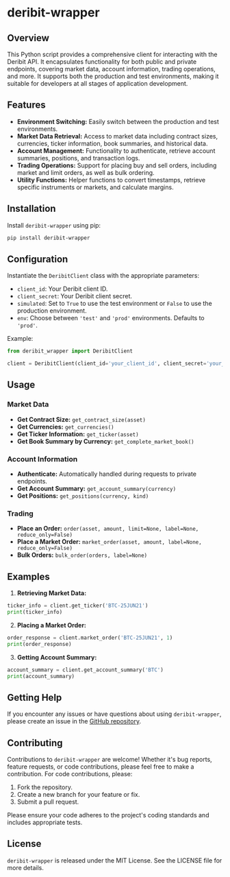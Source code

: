 # deribit-wrapper

## Overview

This Python script provides a comprehensive client for interacting with the Deribit API.
It encapsulates functionality for both public and private endpoints, covering market data, account information, trading
operations, and more.
It supports both the production and test environments, making it suitable for developers at all stages of application
development.

## Features

- **Environment Switching:** Easily switch between the production and test environments.
- **Market Data Retrieval:** Access to market data including contract sizes, currencies, ticker information, book
  summaries, and historical data.
- **Account Management:** Functionality to authenticate, retrieve account summaries, positions, and transaction logs.
- **Trading Operations:** Support for placing buy and sell orders, including market and limit orders, as well as bulk
  ordering.
- **Utility Functions:** Helper functions to convert timestamps, retrieve specific instruments or markets, and calculate
  margins.

## Installation

Install `deribit-wrapper` using pip:

```bash
pip install deribit-wrapper
```

## Configuration

Instantiate the `DeribitClient` class with the appropriate parameters:

- `client_id`: Your Deribit client ID.
- `client_secret`: Your Deribit client secret.
- `simulated`: Set to `True` to use the test environment or `False` to use the production environment.
- `env`: Choose between `'test'` and `'prod'` environments. Defaults to `'prod'`.

Example:

```python
from deribit_wrapper import DeribitClient

client = DeribitClient(client_id='your_client_id', client_secret='your_client_secret')
```

## Usage

### Market Data

- **Get Contract Size:** `get_contract_size(asset)`
- **Get Currencies:** `get_currencies()`
- **Get Ticker Information:** `get_ticker(asset)`
- **Get Book Summary by Currency:** `get_complete_market_book()`

### Account Information

- **Authenticate:** Automatically handled during requests to private endpoints.
- **Get Account Summary:** `get_account_summary(currency)`
- **Get Positions:** `get_positions(currency, kind)`

### Trading

- **Place an Order:** `order(asset, amount, limit=None, label=None, reduce_only=False)`
- **Place a Market Order:** `market_order(asset, amount, label=None, reduce_only=False)`
- **Bulk Orders:** `bulk_order(orders, label=None)`

## Examples

1. **Retrieving Market Data:**

```python
ticker_info = client.get_ticker('BTC-25JUN21')
print(ticker_info)
```

2. **Placing a Market Order:**

```python
order_response = client.market_order('BTC-25JUN21', 1)
print(order_response)
```

3. **Getting Account Summary:**

```python
account_summary = client.get_account_summary('BTC')
print(account_summary)
```

## Getting Help

If you encounter any issues or have questions about using `deribit-wrapper`,
please create an issue in the [GitHub repository](https://github.com/AntonioVentilii/deribit-wrapper/issues).

## Contributing

Contributions to `deribit-wrapper` are welcome!
Whether it's bug reports, feature requests, or code contributions, please feel free to make a contribution. For code
contributions, please:

1. Fork the repository.
2. Create a new branch for your feature or fix.
3. Submit a pull request.

Please ensure your code adheres to the project's coding standards and includes appropriate tests.

## License

`deribit-wrapper` is released under the MIT License. See the LICENSE file for more details.
